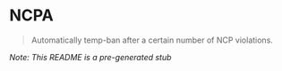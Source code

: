 # NCPA

> Automatically temp-ban after a certain number of NCP violations.

_Note: This README is a pre-generated stub_
